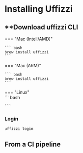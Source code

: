# **Installing Uffizzi**

## **Download uffizzi CLI

=== "Mac (Intell/AMD)"

    ``` bash
    brew install uffizzi
    ```

=== "Mac (ARM)"

    ``` bash
    brew install uffizzi
    ```

=== "Linux"  
    ``` bash
    
    ```



### Login

``` bash
uffizzi login
```

## **From a CI pipeline**

